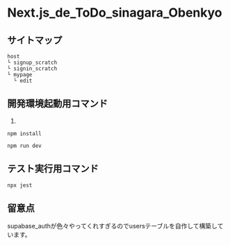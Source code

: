 # Next.js_de_ToDo_sinagara_Obenkyo
## サイトマップ
```
host  
└ signup_scratch
└ signin_scratch
└ mypage 
  └ edit  
```

## 開発環境起動用コマンド
1. 
```
npm install
```
```
npm run dev
```

## テスト実行用コマンド
```
npx jest
```

## 留意点
supabase_authが色々やってくれすぎるのでusersテーブルを自作して構築しています。
